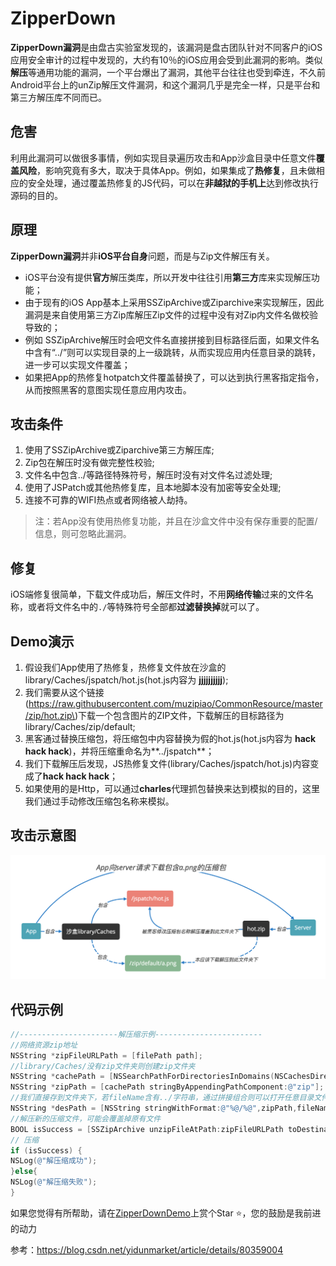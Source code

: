 
# ZipperDown

**ZipperDown漏洞**是由盘古实验室发现的，该漏洞是盘古团队针对不同客户的iOS应用安全审计的过程中发现的，大约有10％的iOS应用会受到此漏洞的影响。类似**解压**等通用功能的漏洞，一个平台爆出了漏洞，其他平台往往也受到牵连，不久前Android平台上的unZip解压文件漏洞，和这个漏洞几乎是完全一样，只是平台和第三方解压库不同而已。

## 危害

利用此漏洞可以做很多事情，例如实现目录遍历攻击和App沙盒目录中任意文件**覆盖风险**，影响究竟有多大，取决于具体App。例如，如果集成了**热修复**，且未做相应的安全处理，通过覆盖热修复的JS代码，可以在**非越狱的手机上**达到修改执行源码的目的。

## 原理

**ZipperDown漏洞**并非**iOS平台自身**问题，而是与Zip文件解压有关。

* iOS平台没有提供**官方**解压类库，所以开发中往往引用**第三方**库来实现解压功能；
* 由于现有的iOS App基本上采用SSZipArchive或Ziparchive来实现解压，因此漏洞是来自使用第三方Zip库解压Zip文件的过程中没有对Zip内文件名做校验导致的；
* 例如 SSZipArchive解压时会吧文件名直接拼接到目标路径后面，如果文件名中含有“../”则可以实现目录的上一级跳转，从而实现应用内任意目录的跳转，进一步可以实现文件覆盖；
* 如果把App的热修复hotpatch文件覆盖替换了，可以达到执行黑客指定指令，从而按照黑客的意图实现任意应用内攻击。

## 攻击条件

1. 使用了SSZipArchive或Ziparchive第三方解压库;
2. Zip包在解压时没有做完整性校验;
3. 文件名中包含../等路径特殊符号，解压时没有对文件名过滤处理;
4. 使用了JSPatch或其他热修复库，且本地脚本没有加密等安全处理;
5. 连接不可靠的WIFI热点或者网络被人劫持。

> 注：若App没有使用热修复功能，并且在沙盒文件中没有保存重要的配置/信息，则可忽略此漏洞。

## 修复

iOS端修复很简单，下载文件成功后，解压文件时，不用**网络传输**过来的文件名称，或者将文件名中的`./`等特殊符号全部都**过滤替换掉**就可以了。

## Demo演示

1. 假设我们App使用了热修复，热修复文件放在沙盒的library/Caches/jspatch/hot.js(hot.js内容为 **jjjjjjjjjj**);
2. 我们需要从这个链接<a>\(https://raw.githubusercontent.com/muzipiao/CommonResource/master/zip/hot.zip\)</a>下载一个包含图片的ZIP文件，下载解压的目标路径为library/Caches/zip/default;
3. 黑客通过替换压缩包，将压缩包中内容替换为假的hot.js(hot.js内容为 **hack hack hack**)，并将压缩重命名为**../jspatch**；
4. 我们下载解压后发现，JS热修复文件(library/Caches/jspatch/hot.js)内容变成了**hack hack hack**；
5. 如果使用的是Http，可以通过**charles**代理抓包替换来达到模拟的目的，这里我们通过手动修改压缩包名称来模拟。

## 攻击示意图

![攻击示意图](https://raw.githubusercontent.com/muzipiao/GitHubImages/master/ZipperDown/ZipperDownImg1.png)

## 代码示例

```Objective-C
//----------------------解压缩示例------------------------
//网络资源zip地址
NSString *zipFileURLPath = [filePath path];
//library/Caches/没有zip文件夹则创建zip文件夹
NSString *cachePath = [NSSearchPathForDirectoriesInDomains(NSCachesDirectory, NSUserDomainMask, YES) lastObject];
NSString *zipPath = [cachePath stringByAppendingPathComponent:@"zip"];
//我们直接存到文件夹下，若fileName含有../字符串，通过拼接组合则可以打开任意目录文件
NSString *desPath = [NSString stringWithFormat:@"%@/%@",zipPath,fileName];
//解压新的压缩文件，可能会覆盖掉原有文件
BOOL isSuccess = [SSZipArchive unzipFileAtPath:zipFileURLPath toDestination:desPath];
// 压缩
if (isSuccess) {
NSLog(@"解压缩成功");
}else{
NSLog(@"解压缩失败");
}
```

如果您觉得有所帮助，请在[ZipperDownDemo](https://github.com/muzipiao/ZipperDownDemo)上赏个Star ⭐️，您的鼓励是我前进的动力


参考：<a>https://blog.csdn.net/yidunmarket/article/details/80359004</a>
